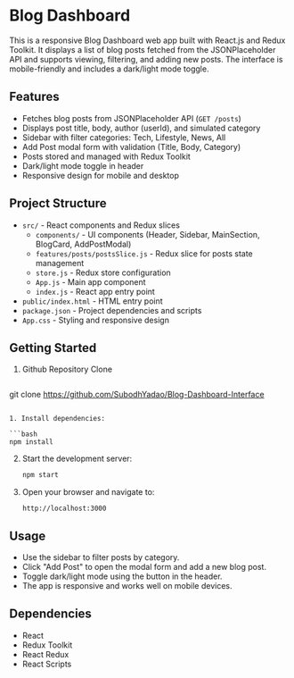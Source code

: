 # Blog Dashboard

This is a responsive Blog Dashboard web app built with React.js and Redux Toolkit. It displays a list of blog posts fetched from the JSONPlaceholder API and supports viewing, filtering, and adding new posts. The interface is mobile-friendly and includes a dark/light mode toggle.

## Features

- Fetches blog posts from JSONPlaceholder API (`GET /posts`)
- Displays post title, body, author (userId), and simulated category
- Sidebar with filter categories: Tech, Lifestyle, News, All
- Add Post modal form with validation (Title, Body, Category)
- Posts stored and managed with Redux Toolkit
- Dark/light mode toggle in header
- Responsive design for mobile and desktop

## Project Structure

- `src/` - React components and Redux slices
  - `components/` - UI components (Header, Sidebar, MainSection, BlogCard, AddPostModal)
  - `features/posts/postsSlice.js` - Redux slice for posts state management
  - `store.js` - Redux store configuration
  - `App.js` - Main app component
  - `index.js` - React app entry point
- `public/index.html` - HTML entry point
- `package.json` - Project dependencies and scripts
- `App.css` - Styling and responsive design

## Getting Started

1. Github Repository Clone

   ```bash
  git clone https://github.com/SubodhYadao/Blog-Dashboard-Interface
   ```

1. Install dependencies:

   ```bash
   npm install
   ```

2. Start the development server:

   ```bash
   npm start
   ```

3. Open your browser and navigate to:

   ```
   http://localhost:3000
   ```

## Usage

- Use the sidebar to filter posts by category.
- Click "Add Post" to open the modal form and add a new blog post.
- Toggle dark/light mode using the button in the header.
- The app is responsive and works well on mobile devices.

## Dependencies

- React
- Redux Toolkit
- React Redux
- React Scripts

